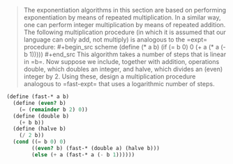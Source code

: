 > The exponentiation algorithms in this section are based on performing
> exponentiation by means of repeated multiplication. In a similar way, one can
> perform integer multiplication by means of repeated addition. The following
> multiplication procedure (in which it is assumed that our language can only add,
> not multiply) is analogous to the =expt= procedure:
> #+begin_src scheme
> (define (* a b)
>   (if (= b 0)
>       0
>       (+ a (* a (- b 1)))))
> #+end_src
> This algorithm takes a number of steps that is linear in =b=. Now suppose we
> include, together with addition, operations double, which doubles an integer,
> and halve, which divides an (even) integer by 2. Using these, design a
> multiplication procedure analogous to =fast-expt= that uses a logarithmic number
> of steps.
```scheme 
(define (fast-* a b)
  (define (even? b)
    (= (remainder b 2) 0))
  (define (double b)
    (+ b b))
  (define (halve b)
    (/ 2 b))
  (cond ((= b 0) 0)
        ((even? b) (fast-* (double a) (halve b)))
        (else (+ a (fast-* a (- b 1))))))
```

